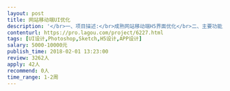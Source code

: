 ```yaml
---                
layout: post       
title: 网站移动端UI优化           
description: '</br>一、项目描述:</br>成熟网站移动端H5界面优化</br>二、主要功能点：</br>主界面UI、顶部菜单、底部菜单、功能按钮、表单提交、结果反馈、订单管理、后台界面</br>三、可参考产品：</br>网易loft、INS、artsy.com</br>四、人员要求：</br>1、根据产品定位，设计与其匹配的、成熟可实现的视觉方案；</br>2、负责产品整体视觉包装（官网、VI系统等）；</br>3、负责产品整体UI规范的设立和执行；</br>4、为产品最终的呈现效果和质量把关负责。</br>'     
contenturl: https://pro.lagou.com/project/6227.html      
tags: [UI设计,Photoshop,Sketch,H5设计,APP设计]            
salary: 5000-10000元          
publish_time: 2018-02-01 13:23:00         
review: 3262人                   
apply: 42人                   
recommend: 0人                   
time_range: 1-2周              
---                 
```

